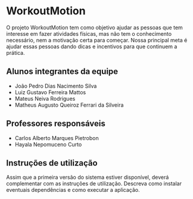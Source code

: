# WorkoutMotion

O projeto WorkoutMotion tem como objetivo ajudar as pessoas que tem interesse em fazer atividades físicas, mas não tem o conhecimento necessário, nem a motivação certa para começar. Nossa principal meta é ajudar essas pessoas dando dicas e incentivos para que continuem a prática.

## Alunos integrantes da equipe

* João Pedro Dias Nacimento Silva
* Luiz Gustavo Ferreira Mattos
* Mateus Neiva Rodrigues
* Matheus Augusto Queiroz Ferrari da Silveira

## Professores responsáveis

* Carlos Alberto Marques Pietrobon
* Hayala Nepomuceno Curto

## Instruções de utilização

Assim que a primeira versão do sistema estiver disponível, deverá complementar com as instruções de utilização. Descreva como instalar eventuais dependências e como executar a aplicação.
